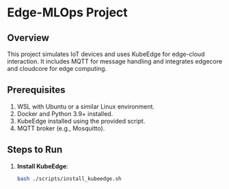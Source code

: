 # Edge-MLOps Project

## Overview
This project simulates IoT devices and uses KubeEdge for edge-cloud interaction. It includes MQTT for message handling and integrates edgecore and cloudcore for edge computing.

## Prerequisites
1. WSL with Ubuntu or a similar Linux environment.
2. Docker and Python 3.9+ installed.
3. KubeEdge installed using the provided script.
4. MQTT broker (e.g., Mosquitto).

## Steps to Run
1. **Install KubeEdge**:
   ```bash
   bash ./scripts/install_kubeedge.sh
